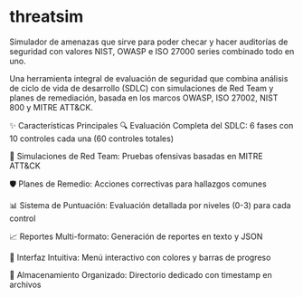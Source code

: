 # threatsim
Simulador de amenazas que sirve para poder checar y hacer auditorías de seguridad con valores NIST, OWASP e ISO 27000 series combinado todo en uno.

Una herramienta integral de evaluación de seguridad que combina análisis de ciclo de vida de desarrollo (SDLC) con simulaciones de Red Team y planes de remediación, basada en los marcos OWASP, ISO 27002, NIST 800 y MITRE ATT&CK.

✨ Características Principales
🔍 Evaluación Completa del SDLC: 6 fases con 10 controles cada una (60 controles totales)

🎯 Simulaciones de Red Team: Pruebas ofensivas basadas en MITRE ATT&CK

🛡️ Planes de Remedio: Acciones correctivas para hallazgos comunes

📊 Sistema de Puntuación: Evaluación detallada por niveles (0-3) para cada control

📈 Reportes Multi-formato: Generación de reportes en texto y JSON

🎨 Interfaz Intuitiva: Menú interactivo con colores y barras de progreso

💾 Almacenamiento Organizado: Directorio dedicado con timestamp en archivos
